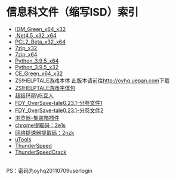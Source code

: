 # 信息科文件（缩写ISD）索引
- [IDM_Green_x64_x32](ouyanghongqian.github.io/ISD/idm.zip)
- [.Net4.5_x32_x64](ouyanghongqian.github.io/ISD/net45.exe)
- [PCL2_Beta_x32_x64](ouyanghongqian.github.io/ISD/PCL.7z)
- [7zip_x32](https://www.7-zip.org/a/7z1900.exe)
- [7zip_x64](https://www.7-zip.org/a/7z1900-x64.exe)
- [Python_3.9.5_x64](https://www.python.org/ftp/python/3.9.6/python-3.9.6-amd64.exe)
- [Python_3.9.5_x32](https://www.python.org/ftp/python/3.9.6/python-3.9.6.exe)
- [CE_Green_x64_x32](ouyanghongqian.github.io/ISD/CE_G.zip)
- ZS!HELPTALE游戏本体 此版本请前往<http://oyhq.uepan.com>下载
- [ZS!HELPTALE游戏字体包](ouyanghongqian.github.io/ISD/zshtfont.7z)
- [超级玛丽\吃豆人](ouyanghongqian.github.io/ISD/VNES.7z)
- [FDY_OverSave-tale0.23.1-分卷文件1](ouyanghongqian.github.io/ISD/OST0231.7z.001)
- [FDY_OverSave-tale0.23.1-分卷文件2](ouyanghongqian.github.io/ISD/OST0231.7z.002)
- [浏览器-集装箱插件](https://a.newday.me/)
- [chrome提取码：2e1s](https://ouyhq.lanzoui.com/iqOdcsmtlfa)
- [网络提速器提取码：2nzk](https://ouyhq.lanzoui.com/iqJKdsmuc5c)
- [uTools](http://u.tools/)
- [ThunderSpeed](https://ouyanghongqian.github.com/ISD/TSI.exe)
- [ThunderSpeedCrack](https://ouyanghongqian.github.com/ISD/TSC.exe)
<br>
PS：密码为oyhq20110709userlogin
